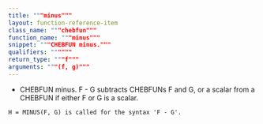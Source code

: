 ```yaml
---
title: """minus"""
layout: function-reference-item
class_name: """chebfun"""
function_name: """minus"""
snippet: """CHEBFUN minus."""
qualifiers: """"""
return_type: """f"""
arguments: """(f, g)"""
---
```


 -   CHEBFUN minus.
    F - G subtracts CHEBFUNs F and G, or a scalar from a CHEBFUN if either F or
    G is a scalar.
 
    H = MINUS(F, G) is called for the syntax 'F - G'.
